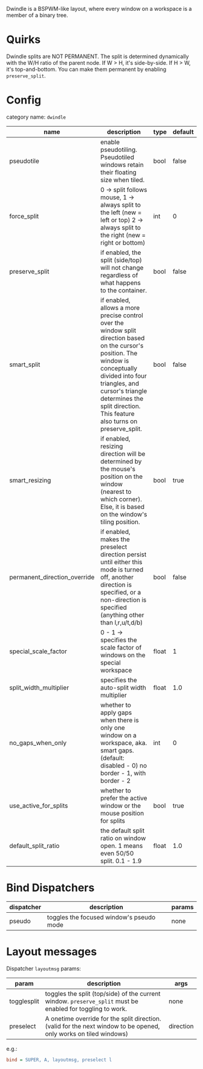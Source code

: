 Dwindle is a BSPWM-like layout, where every window on a workspace is a member
of a binary tree.

# Quirks

Dwindle splits are NOT PERMANENT. The split is determined dynamically with the
W/H ratio of the parent node. If W > H, it's side-by-side. If H > W, it's
top-and-bottom. You can make them permanent by enabling `preserve_split`.

# Config

category name: `dwindle`

| name | description | type | default |
|---|---|---|---|
| pseudotile | enable pseudotiling. Pseudotiled windows retain their floating size when tiled. | bool | false |
| force_split | 0 -> split follows mouse, 1 -> always split to the left (new = left or top) 2 -> always split to the right (new = right or bottom) | int | 0 |
| preserve_split | if enabled, the split (side/top) will not change regardless of what happens to the container. | bool | false |
| smart_split | if enabled, allows a more precise control over the window split direction based on the cursor's position. The window is conceptually divided into four triangles, and cursor's triangle determines the split direction. This feature also turns on preserve_split. | bool | false |
| smart_resizing | if enabled, resizing direction will be determined by the mouse's position on the window (nearest to which corner). Else, it is based on the window's tiling position. | bool | true |
| permanent_direction_override | if enabled, makes the preselect direction persist until either this mode is turned off, another direction is specified, or a non-direction is specified (anything other than l,r,u/t,d/b)  | bool | false | 
| special_scale_factor | 0 - 1 -> specifies the scale factor of windows on the special workspace | float | 1 |
| split_width_multiplier | specifies the auto-split width multiplier | float | 1.0 |
| no_gaps_when_only | whether to apply gaps when there is only one window on a workspace, aka. smart gaps. (default: disabled - 0) no border - 1, with border - 2 | int | 0 |
| use_active_for_splits | whether to prefer the active window or the mouse position for splits | bool | true |
| default_split_ratio | the default split ratio on window open. 1 means even 50/50 split. 0.1 - 1.9 | float | 1.0 |

# Bind Dispatchers

| dispatcher | description | params |
|---|---|---|
| pseudo | toggles the focused window's pseudo mode | none |

# Layout messages

Dispatcher `layoutmsg` params:

| param | description | args |
|---|---|---|
| togglesplit | toggles the split (top/side) of the current window. `preserve_split` must be enabled for toggling to work. | none |
| preselect | A onetime override for the split direction. (valid for the next window to be opened, only works on tiled windows) | direction |

e.g.:
```ini
bind = SUPER, A, layoutmsg, preselect l
```
